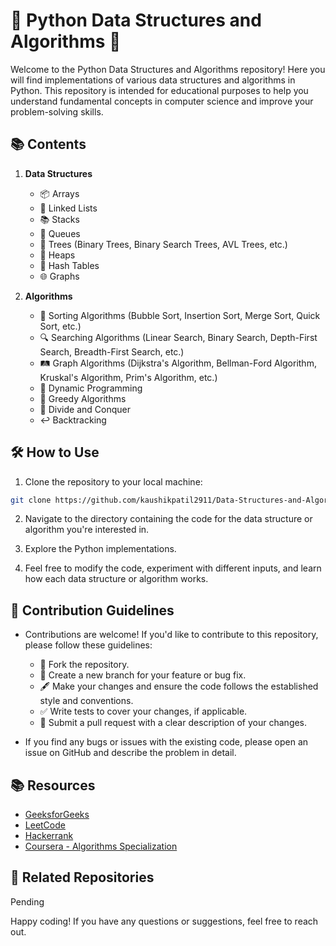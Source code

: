 # 🐍 Python Data Structures and Algorithms 🧠

Welcome to the Python Data Structures and Algorithms repository! Here you will find implementations of various data structures and algorithms in Python. This repository is intended for educational purposes to help you understand fundamental concepts in computer science and improve your problem-solving skills.

## 📚 Contents

1. **Data Structures**
    - 📦 Arrays
    - 🔗 Linked Lists
    - 📚 Stacks
    - 🧱 Queues
    - 🌳 Trees (Binary Trees, Binary Search Trees, AVL Trees, etc.)
    - 🗻 Heaps
    - 🔑 Hash Tables
    - 🌐 Graphs

2. **Algorithms**
    - 🔄 Sorting Algorithms (Bubble Sort, Insertion Sort, Merge Sort, Quick Sort, etc.)
    - 🔍 Searching Algorithms (Linear Search, Binary Search, Depth-First Search, Breadth-First Search, etc.)
    - 🛤️ Graph Algorithms (Dijkstra's Algorithm, Bellman-Ford Algorithm, Kruskal's Algorithm, Prim's Algorithm, etc.)
    - 🧮 Dynamic Programming
    - 🏃 Greedy Algorithms
    - 🔄 Divide and Conquer
    - ↩️ Backtracking

## 🛠️ How to Use

1. Clone the repository to your local machine:

```bash
git clone https://github.com/kaushikpatil2911/Data-Structures-and-Algorithms-Concepts.git
```

2. Navigate to the directory containing the code for the data structure or algorithm you're interested in.

3. Explore the Python implementations.

4. Feel free to modify the code, experiment with different inputs, and learn how each data structure or algorithm works.

## 🤝 Contribution Guidelines

- Contributions are welcome! If you'd like to contribute to this repository, please follow these guidelines:
    - 🍴 Fork the repository.
    - 🌿 Create a new branch for your feature or bug fix.
    - 🖋️ Make your changes and ensure the code follows the established style and conventions.
    - ✅ Write tests to cover your changes, if applicable.
    - 🚀 Submit a pull request with a clear description of your changes.

- If you find any bugs or issues with the existing code, please open an issue on GitHub and describe the problem in detail.

## 📚 Resources

- [GeeksforGeeks](https://www.geeksforgeeks.org/)
- [LeetCode](https://leetcode.com/)
- [Hackerrank](https://www.hackerrank.com/domains/tutorials/10-days-of-javascript)
- [Coursera - Algorithms Specialization](https://www.coursera.org/specializations/algorithms)

## 🔗 Related Repositories

Pending

Happy coding! If you have any questions or suggestions, feel free to reach out.
```
